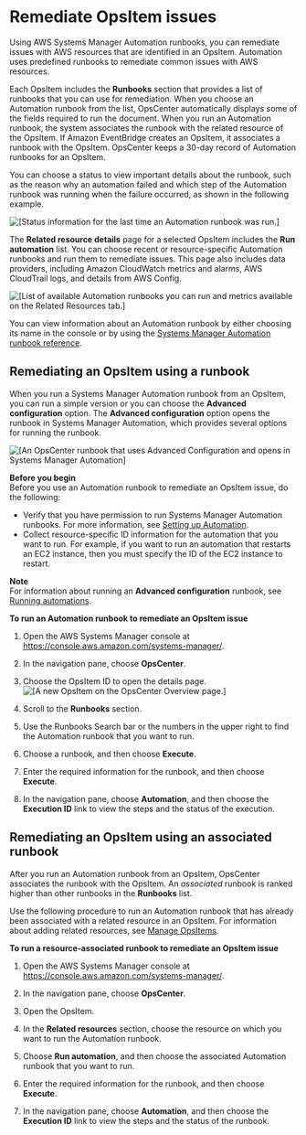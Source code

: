 # Remediate OpsItem issues<a name="OpsCenter-remediating"></a>

Using AWS Systems Manager Automation runbooks, you can remediate issues with AWS resources that are identified in an OpsItem\. Automation uses predefined runbooks to remediate common issues with AWS resources\.

Each OpsItem includes the **Runbooks** section that provides a list of runbooks that you can use for remediation\. When you choose an Automation runbook from the list, OpsCenter automatically displays some of the fields required to run the document\. When you run an Automation runbook, the system associates the runbook with the related resource of the OpsItem\. If Amazon EventBridge creates an OpsItem, it associates a runbook with the OpsItem\. OpsCenter keeps a 30\-day record of Automation runbooks for an OpsItem\. 

 You can choose a status to view important details about the runbook, such as the reason why an automation failed and which step of the Automation runbook was running when the failure occurred, as shown in the following example\. 

![\[Status information for the last time an Automation runbook was run.\]](http://docs.aws.amazon.com/systems-manager/latest/userguide/images/OpsItems_automation_results.png)

The **Related resource details** page for a selected OpsItem includes the **Run automation** list\. You can choose recent or resource\-specific Automation runbooks and run them to remediate issues\. This page also includes data providers, including Amazon CloudWatch metrics and alarms, AWS CloudTrail logs, and details from AWS Config\.

![\[List of available Automation runbooks you can run and metrics available on the Related Resources tab.\]](http://docs.aws.amazon.com/systems-manager/latest/userguide/images/OpsItems_automation_related_resource_details.png)

You can view information about an Automation runbook by either choosing its name in the console or by using the [Systems Manager Automation runbook reference](automation-documents-reference.md)\.

## Remediating an OpsItem using a runbook<a name="OpsCenter-remediating-how-to"></a>

When you run a Systems Manager Automation runbook from an OpsItem, you can run a simple version or you can choose the **Advanced configuration** option\. The **Advanced configuration** option opens the runbook in Systems Manager Automation, which provides several options for running the runbook\.

![\[An OpsCenter runbook that uses Advanced Configuration and opens in Systems Manager Automation\]](http://docs.aws.amazon.com/systems-manager/latest/userguide/images/OpsItems_automation_runbook_advanced.png)

**Before you begin**  
Before you use an Automation runbook to remediate an OpsItem issue, do the following:
+ Verify that you have permission to run Systems Manager Automation runbooks\. For more information, see [Setting up Automation](automation-setup.md)\.
+ Collect resource\-specific ID information for the automation that you want to run\. For example, if you want to run an automation that restarts an EC2 instance, then you must specify the ID of the EC2 instance to restart\.

**Note**  
For information about running an **Advanced configuration** runbook, see [Running automations](running-automations.md)\.

**To run an Automation runbook to remediate an OpsItem issue**

1. Open the AWS Systems Manager console at [https://console\.aws\.amazon\.com/systems\-manager/](https://console.aws.amazon.com/systems-manager/)\.

1. In the navigation pane, choose **OpsCenter**\.

1. Choose the OpsItem ID to open the details page\.  
![\[A new OpsItem on the OpsCenter Overview page.\]](http://docs.aws.amazon.com/systems-manager/latest/userguide/images/OpsItems_working_scenario_1.png)

1. Scroll to the **Runbooks** section\.

1. Use the Runbooks Search bar or the numbers in the upper right to find the Automation runbook that you want to run\.

1. Choose a runbook, and then choose **Execute**\.

1. Enter the required information for the runbook, and then choose **Execute**\.

1. In the navigation pane, choose **Automation**, and then choose the **Execution ID** link to view the steps and the status of the execution\. 

## Remediating an OpsItem using an associated runbook<a name="OpsCenter-remediating-associated-runbooks"></a>

After you run an Automation runbook from an OpsItem, OpsCenter associates the runbook with the OpsItem\. An *associated* runbook is ranked higher than other runbooks in the **Runbooks** list\.

Use the following procedure to run an Automation runbook that has already been associated with a related resource in an OpsItem\. For information about adding related resources, see [Manage OpsItems](OpsCenter-working-with-OpsItems.md)\.

**To run a resource\-associated runbook to remediate an OpsItem issue**

1. Open the AWS Systems Manager console at [https://console\.aws\.amazon\.com/systems\-manager/](https://console.aws.amazon.com/systems-manager/)\.

1. In the navigation pane, choose **OpsCenter**\.

1. Open the OpsItem\.

1. In the **Related resources** section, choose the resource on which you want to run the Automation runbook\.

1. Choose **Run automation**, and then choose the associated Automation runbook that you want to run\.

1. Enter the required information for the runbook, and then choose **Execute**\.

1. In the navigation pane, choose **Automation**, and then choose the **Execution ID** link to view the steps and the status of the runbook\. 